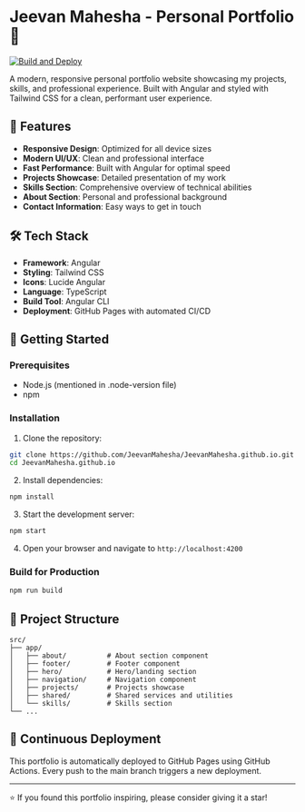 # Jeevan Mahesha - Personal Portfolio 🚀

[![Build and Deploy](https://github.com/JeevanMahesha/JeevanMahesha.github.io/actions/workflows/main.yaml/badge.svg)](https://github.com/JeevanMahesha/JeevanMahesha.github.io/actions/workflows/main.yaml)

A modern, responsive personal portfolio website showcasing my projects, skills, and professional experience. Built with Angular and styled with Tailwind CSS for a clean, performant user experience.

## 🌟 Features

- **Responsive Design**: Optimized for all device sizes
- **Modern UI/UX**: Clean and professional interface
- **Fast Performance**: Built with Angular for optimal speed
- **Projects Showcase**: Detailed presentation of my work
- **Skills Section**: Comprehensive overview of technical abilities
- **About Section**: Personal and professional background
- **Contact Information**: Easy ways to get in touch

## 🛠️ Tech Stack

- **Framework**: Angular
- **Styling**: Tailwind CSS
- **Icons**: Lucide Angular
- **Language**: TypeScript
- **Build Tool**: Angular CLI
- **Deployment**: GitHub Pages with automated CI/CD

## 🚀 Getting Started

### Prerequisites

- Node.js (mentioned in .node-version file)
- npm

### Installation

1. Clone the repository:

```bash
git clone https://github.com/JeevanMahesha/JeevanMahesha.github.io.git
cd JeevanMahesha.github.io
```

2. Install dependencies:

```bash
npm install
```

3. Start the development server:

```bash
npm start
```

4. Open your browser and navigate to `http://localhost:4200`

### Build for Production

```bash
npm run build
```

## 📁 Project Structure

```
src/
├── app/
│   ├── about/          # About section component
│   ├── footer/         # Footer component
│   ├── hero/           # Hero/landing section
│   ├── navigation/     # Navigation component
│   ├── projects/       # Projects showcase
│   ├── shared/         # Shared services and utilities
│   └── skills/         # Skills section
└── ...
```

## 🔄 Continuous Deployment

This portfolio is automatically deployed to GitHub Pages using GitHub Actions. Every push to the main branch triggers a new deployment.

---

⭐ If you found this portfolio inspiring, please consider giving it a star!
